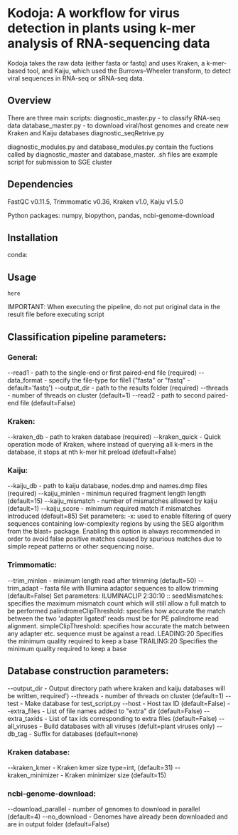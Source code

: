 # Kodoja: A workflow for virus detection in plants using k-mer analysis of RNA-sequencing data

Kodoja takes the raw data (either fasta or fastq) and uses Kraken, a k-mer-based tool,
and Kaiju, which used the Burrows–Wheeler transform, to detect viral sequences in RNA-seq or sRNA-seq data.

## Overview
There are three main scripts:
diagnostic_master.py - to classify RNA-seq data
database_master.py - to download viral/host genomes and create new Kraken and Kaiju databases
diagnostic_seqRetrive.py

diagnostic_modules.py and database_modules.py contain the fuctions called by diagnostic_master and database_master.
.sh files are example script for submission to SGE cluster

## Dependencies
FastQC v0.11.5,
Trimmomatic v0.36,
Kraken v1.0,
Kaiju v1.5.0

Python packages: numpy, biopython, pandas, ncbi-genome-download

## Installation
conda:

## Usage
```
here
```

IMPORTANT: When executing the pipeline, do not put original data in the result
file before executing script


## Classification pipeline parameters:
### General:
--read1 - path to the single-end or first paired-end file (required)
--data_format - specify the file-type for file1 ("fasta" or "fastq" - default='fastq')
--output_dir - path to the results folder (required)
--threads - number of threads on cluster (default=1)
--read2 - path to second paired-end file (default=False)

### Kraken:
--kraken_db - path to kraken database (required)
--kraken_quick - Quick operation mode of Kraken, where instead of querying all k-mers in the
                    database, it stops at nth k-mer hit preload (default=False)
### Kaiju:
--kaiju_db - path to kaiju database, nodes.dmp and names.dmp files (required)
--kaiju_minlen - minimun required fragment length length (default=15)
--kaiju_mismatch - number of mismatches allowed by kaiju (default=1)
--kaiju_score - minimum required match if mismatches introduced (default=85)
Set parameters:
-x: used to enable filtering of query sequences
    containing low-complexity regions by using the SEG algorithm from the blast+
    package. Enabling this option is always recommended in order to avoid false
    positive matches caused by spurious matches due to simple repeat patterns or
    other sequencing noise.

### Trimmomatic:
--trim_minlen - minimum length read after trimming (default=50)
--trim_adapt - fasta file with Illumina adaptor sequences to allow trimming (default=False)
Set parameters:
ILUMINACLIP 2:30:10 <seed mismatches>:<palindrome threshold>:<simple clip threshold>
     seedMismatches: specifies the maximum mismatch count which will still allow a full match to be performed
     palindromeClipThreshold: specifies how accurate the match between the two 'adapter ligated'
        reads must be for PE palindrome read alignment.
        simpleClipThreshold: specifies how accurate the match between
	any adapter etc. sequence must be against a read.
LEADING:20 Specifies the minimum quality required to keep a base
TRAILING:20 Specifies the minimum quality required to keep a base

## Database construction parameters:
--output_dir - Output directory path where kraken and kaiju databases will be written, required')
--threads - number of threads on cluster (default=1)
--test - Make database for test_script.py
--host - Host tax ID (default=False)
--extra_files - List of file names added to "extra" dir (default=False)
--extra_taxids - List of tax ids corresponding to extra files (default=False)
--all_viruses - Build databases with all viruses (defult=plant viruses only)
--db_tag - Suffix for databases (default=none)

### Kraken database:
--kraken_kmer - Kraken kmer size type=int, (default=31)
--kraken_minimizer - Kraken minimizer size (default=15)

### ncbi-genome-download:
--download_parallel - number of genomes to download in parallel (default=4)
--no_download - Genomes have already been downloaded and are in output folder (default=False)




